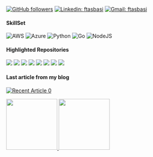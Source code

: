 <!-- Hey stranger! If you're here then here is my msg for you: 
  -- If you want to build something like this to your profile you can directly fork this repo (by starring it of course :)) and then edit the content here... -->
[![GitHub followers](https://img.shields.io/github/followers/ftasbasi?label=Follow&style=social)](https://github.com/ftasbasi)
[![Linkedin: ftasbasi](https://img.shields.io/badge/-Follow-blue?style=flat-square&logo=Linkedin&logoColor=white&link=https://www.linkedin.com/in/ftasbasi/)](https://www.linkedin.com/in/ftasbasi)
[![Gmail: ftasbasi](https://img.shields.io/badge/-Mail-red?style=flat-square&logo=Gmail&logoColor=white&link=mailto:tasbasi01@gmail.com)](mailto:tasbasi01@gmail.com)
<!-- Another hitCounter ![Visitor Count](https://profile-counter.glitch.me/ftasbasi/count.svg) -->

#### SkillSet
![AWS](https://img.shields.io/badge/AWS-%23FF9900.svg?style=for-the-badge&logo=amazon-aws&logoColor=white)
![Azure](https://img.shields.io/badge/Azure-%230072C6.svg?style=for-the-badge&logo=microsoftazure&logoColor=white)
![Python](https://img.shields.io/badge/python-3670A0?style=for-the-badge&logo=python&logoColor=ffdd54)
![Go](https://img.shields.io/badge/go-%2300ADD8.svg?style=for-the-badge&logo=go&logoColor=white)
![NodeJS](https://img.shields.io/badge/node.js-6DA55F?style=for-the-badge&logo=node.js&logoColor=white)

#### Highlighted Repositories
[![](https://img.shields.io/badge/-🗃%20Cloud%20Computing-000)](https://github.com/ftasbasi/Cloud-Computing)
[![](https://img.shields.io/badge/-📟%20Object%20Oriented%20Programming-000)](https://github.com/ftasbasi/Object-Oriented-Programming)
[![](https://img.shields.io/badge/-🦠%20CoronaVirus%20Epidemic%20Modelling-000)](https://github.com/ftasbasi/EpidemicModels-Covid19-SIR-SEIR-SIRD-)
[![](https://img.shields.io/badge/-🗄%20My%20Network%20Protocol%20-000)](https://github.com/ftasbasi/Computer-Networks)
[![](https://img.shields.io/badge/-👾%20Parallel%20Computing-000)](https://github.com/ftasbasi/Parallel-Computing)
[![](https://img.shields.io/badge/-🤖%20Operating%20Systems%20-000)](https://github.com/ftasbasi/Operating-Systems-Unix-)
[![](https://img.shields.io/badge/-😈%20virus.py-000)](https://github.com/ftasbasi/Computer-Security)
[![](https://img.shields.io/badge/-👻%20Privilege%20Escalation-000)](https://github.com/ftasbasi/Computer-Security/tree/master/Part2)

#### Last article from my blog

<a target="_blank" href="https://github-readme-medium-recent-article.vercel.app/medium/@ftasbasi/0"><img src="https://github-readme-medium-recent-article.vercel.app/medium/@ftasbasi/0" alt="Recent Article 0"> 

<a href="https://github.com/ftasbasi"><img height="137px" src="https://github-readme-stats.vercel.app/api?username=ftasbasi&hide_border=false&hide_title=true&show_icons=true&include_all_commits=true&count_private=true&line_height=21&theme=dark"/>
<img height="137px" src="https://github-readme-stats.vercel.app/api/top-langs/?username=ftasbasi&hide=html&hide_border=false&hide_title=true&layout=compact&langs_count=6&theme=dark"/></a>
<!-- &custom_title=Hmm&custom_title=Most Used-->
